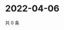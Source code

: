 # 2022-04-06

共 0 条

<!-- BEGIN WEIBO -->
<!-- 最后更新时间 Wed Apr 06 2022 11:20:15 GMT+0800 (China Standard Time) -->

<!-- END WEIBO -->
